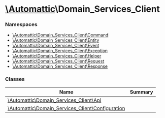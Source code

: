 # [\Automattic](../namespaces/automattic.md)\Domain_Services_Client

### Namespaces

* [\Automattic\Domain_Services_Client\Command](../namespaces/automattic-domain-services-client-command.md)
* [\Automattic\Domain_Services_Client\Entity](../namespaces/automattic-domain-services-client-entity.md)
* [\Automattic\Domain_Services_Client\Event](../namespaces/automattic-domain-services-client-event.md)
* [\Automattic\Domain_Services_Client\Exception](../namespaces/automattic-domain-services-client-exception.md)
* [\Automattic\Domain_Services_Client\Helper](../namespaces/automattic-domain-services-client-helper.md)
* [\Automattic\Domain_Services_Client\Request](../namespaces/automattic-domain-services-client-request.md)
* [\Automattic\Domain_Services_Client\Response](../namespaces/automattic-domain-services-client-response.md)

### Classes

| Name | Summary |
|------|---------|
| [\Automattic\Domain_Services_Client\Api](../classes/Automattic-Domain-Services-Client-Api.md) |  |
| [\Automattic\Domain_Services_Client\Configuration](../classes/Automattic-Domain-Services-Client-Configuration.md) |  |
